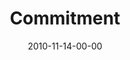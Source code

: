 ---
layout: message
category: message
series: "Game Change"
title: "Commitment"
date: 2010-11-14-00-00
message_id: 646
audio: "http://s3.amazonaws.com/crossroads-media/message/audio/gamechange06.mp3"
audio-duration: "35:41"
program: "http://s3.amazonaws.com/crossroads-media/documents/11_13-14_10Program.pdf"
description: "Brian Tome talks about the commitment and acting on that call."
video: "http://s3.amazonaws.com/crossroads-media/message/video/gamechange06.mp4"
video-duration: "35:46"
video-image: "http://s3.amazonaws.com/crossroads-media/images/gamechange06_still.jpg"
explicit: false
---